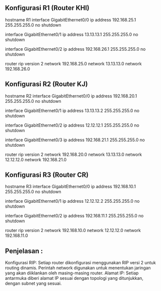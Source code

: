 ## Konfigurasi R1 (Router KHI)

hostname R1
interface GigabitEthernet0/0
 ip address 192.168.25.1 255.255.255.0
 no shutdown

interface GigabitEthernet0/1
 ip address 13.13.13.1 255.255.255.0
 no shutdown

interface GigabitEthernet0/2
 ip address 192.168.26.1 255.255.255.0
 no shutdown

router rip
 version 2
 network 192.168.25.0
 network 13.13.13.0
 network 192.168.26.0

## Konfigurasi R2 (Router KJ)

hostname R2
interface GigabitEthernet0/0
 ip address 192.168.20.1 255.255.255.0
 no shutdown

interface GigabitEthernet0/1
 ip address 13.13.13.2 255.255.255.0
 no shutdown

interface GigabitEthernet0/2
 ip address 12.12.12.1 255.255.255.0
 no shutdown

interface GigabitEthernet0/3
 ip address 192.168.21.1 255.255.255.0
 no shutdown

router rip
 version 2
 network 192.168.20.0
 network 13.13.13.0
 network 12.12.12.0
 network 192.168.21.0

## Konfigurasi R3 (Router CR)

hostname R3
interface GigabitEthernet0/0
 ip address 192.168.10.1 255.255.255.0
 no shutdown

interface GigabitEthernet0/1
 ip address 12.12.12.2 255.255.255.0
 no shutdown

interface GigabitEthernet0/2
 ip address 192.168.11.1 255.255.255.0
 no shutdown

router rip
 version 2
 network 192.168.10.0
 network 12.12.12.0
 network 192.168.11.0

## Penjelasan : 

Konfigurasi RIP: Setiap router dikonfigurasi menggunakan RIP versi 2 untuk routing dinamis. Perintah network digunakan untuk menentukan jaringan yang akan diiklankan oleh masing-masing router.
Alamat IP: Setiap antarmuka diberi alamat IP sesuai dengan topologi yang ditunjukkan, dengan subnet yang sesuai.

